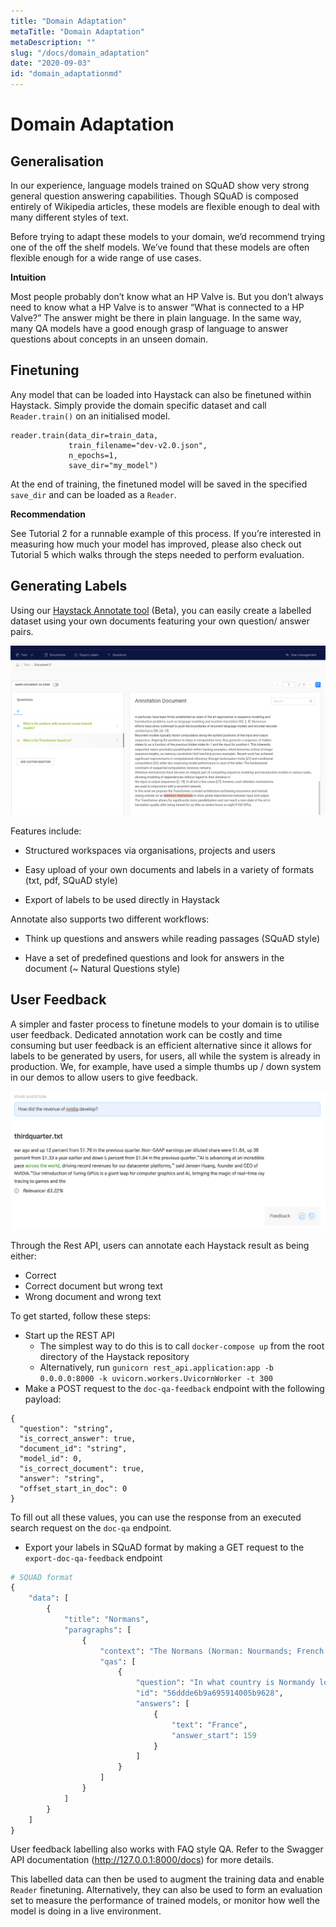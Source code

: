 ```yaml
---
title: "Domain Adaptation"
metaTitle: "Domain Adaptation"
metaDescription: ""
slug: "/docs/domain_adaptation"
date: "2020-09-03"
id: "domain_adaptationmd"
---
```


# Domain Adaptation

## Generalisation

In our experience, language models trained on SQuAD show very strong general question answering capabilities.
Though SQuAD is composed entirely of Wikipedia articles, these models are flexible enough to deal with many different styles of text.

Before trying to adapt these models to your domain, we’d recommend trying one of the off the shelf models.
We’ve found that these models are often flexible enough for a wide range of use cases.

<div class="recommendation">

**Intuition**

Most people probably don’t know what an HP Valve is.
But you don’t always need to know what a HP Valve is to answer “What is connected to a HP Valve?”
The answer might be there in plain language.
In the same way, many QA models have a good enough grasp of language to answer questions about concepts in an unseen domain.

</div>


## Finetuning

Any model that can be loaded into Haystack can also be finetuned within Haystack.
Simply provide the domain specific dataset and call `Reader.train()` on an initialised model.

```
reader.train(data_dir=train_data,
             train_filename="dev-v2.0.json",
             n_epochs=1,
             save_dir="my_model")
```

At the end of training, the finetuned model will be saved in the specified `save_dir` and can be loaded as a `Reader`.

<div class="recommendation">

**Recommendation**

See Tutorial 2 for a runnable example of this process.
If you’re interested in measuring how much your model has improved,
please also check out Tutorial 5 which walks through the steps needed to perform evaluation.

</div>

## Generating Labels

Using our [Haystack Annotate tool](https://annotate.deepset.ai/login) (Beta),
you can easily create a labelled dataset using your own documents featuring your own question/ answer pairs.



![image](./../../img/annotation_tool.png)

Features include:


* Structured workspaces via organisations, projects and users


* Easy upload of your own documents and labels in a variety of formats (txt, pdf, SQuAD style)


* Export of labels to be used directly in Haystack

Annotate also supports two different workflows:


* Think up questions and answers while reading passages (SQuAD style)


* Have a set of predefined questions and look for answers in the document (~ Natural Questions style)

## User Feedback

A simpler and faster process to finetune models to your domain is to utilise user feedback. 
Dedicated annotation work can be costly and time consuming 
but user feedback is an efficient alternative since it allows for labels to be generated by users, for users, 
all while the system is already in production.
We, for example, have used a simple thumbs up / down system in our demos to allow
users to give feedback.

![image](../../img/demo.png)

Through the Rest API, users can annotate each Haystack result as being either:

* Correct
* Correct document but wrong text
* Wrong document and wrong text

To get started, follow these steps:

* Start up the REST API
    * The simplest way to do this is to call `docker-compose up` from the root directory of the Haystack repository
    * Alternatively, run `gunicorn rest_api.application:app -b 0.0.0.0:8000 -k uvicorn.workers.UvicornWorker -t 300`
* Make a POST request to the `doc-qa-feedback` endpoint with the following payload:
```
{
  "question": "string",
  "is_correct_answer": true,
  "document_id": "string",
  "model_id": 0,
  "is_correct_document": true,
  "answer": "string",
  "offset_start_in_doc": 0
}
```
To fill out all these values, you can use the response from an executed search request on the `doc-qa` endpoint.

* Export your labels in SQuAD format by making a GET request to the `export-doc-qa-feedback` endpoint
``` python
# SQUAD format
{
    "data": [
        {
            "title": "Normans",
            "paragraphs": [
                {
                    "context": "The Normans (Norman: Nourmands; French: Normands; Latin: Normanni) were the...",
                    "qas": [
                        {
                            "question": "In what country is Normandy located?",
                            "id": "56ddde6b9a695914005b9628",
                            "answers": [
                                {
                                    "text": "France",
                                    "answer_start": 159
                                }
                            ]
                        }
                    ]
                }
            ]
        }
    ]
}
```

User feedback labelling also works with FAQ style QA. 
Refer to the Swagger API documentation (http://127.0.0.1:8000/docs) for more details.

This labelled data can then be used to 
augment the training data and enable `Reader` finetuning. 
Alternatively, they can also be used to form an evaluation set to 
measure the performance of trained models, 
or monitor how well the model is doing in a live environment.

